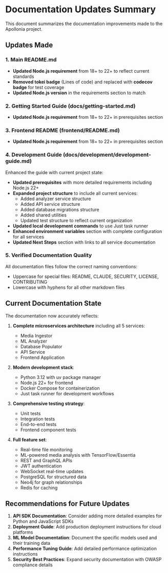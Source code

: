 # Documentation Updates Summary

This document summarizes the documentation improvements made to the Apollonia project.

## Updates Made

### 1. Main README.md

- **Updated Node.js requirement** from 18+ to 22+ to reflect current standards
- **Removed tokei badge** (Lines of code) and replaced with **codecov badge** for test coverage
- **Updated Node.js version** in the requirements section to match

### 2. Getting Started Guide (docs/getting-started.md)

- **Updated Node.js requirement** from 18+ to 22+ in prerequisites section

### 3. Frontend README (frontend/README.md)

- **Updated Node.js requirement** from 18+ to 22+ in prerequisites section

### 4. Development Guide (docs/development/development-guide.md)

Enhanced the guide with current project state:

- **Updated prerequisites** with more detailed requirements including Node.js 22+
- **Expanded project structure** to include all current services:
  - Added analyzer service structure
  - Added API service structure
  - Added database migrations structure
  - Added shared utilities
  - Updated test structure to reflect current organization
- **Updated local development commands** to use Just task runner
- **Enhanced environment variables** section with complete configuration for all services
- **Updated Next Steps** section with links to all service documentation

### 5. Verified Documentation Quality

All documentation files follow the correct naming conventions:

- Uppercase for special files: README, CLAUDE, SECURITY, LICENSE, CONTRIBUTING
- Lowercase with hyphens for all other markdown files

## Current Documentation State

The documentation now accurately reflects:

1. **Complete microservices architecture** including all 5 services:

   - Media Ingestor
   - ML Analyzer
   - Database Populator
   - API Service
   - Frontend Application

1. **Modern development stack**:

   - Python 3.12 with uv package manager
   - Node.js 22+ for frontend
   - Docker Compose for containerization
   - Just task runner for development workflows

1. **Comprehensive testing strategy**:

   - Unit tests
   - Integration tests
   - End-to-end tests
   - Frontend component tests

1. **Full feature set**:

   - Real-time file monitoring
   - ML-powered media analysis with TensorFlow/Essentia
   - REST and GraphQL APIs
   - JWT authentication
   - WebSocket real-time updates
   - PostgreSQL for structured data
   - Neo4j for graph relationships
   - Redis for caching

## Recommendations for Future Updates

1. **API SDK Documentation**: Consider adding more detailed examples for Python and JavaScript SDKs
1. **Deployment Guide**: Add production deployment instructions for cloud platforms
1. **ML Model Documentation**: Document the specific models used and their training data
1. **Performance Tuning Guide**: Add detailed performance optimization instructions
1. **Security Best Practices**: Expand security documentation with OWASP compliance details
